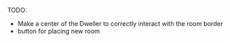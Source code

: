 TODO:
- Make a center of the Dweller to correctly interact with the room border
- button for placing new room 